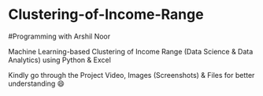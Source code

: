 # Clustering-of-Income-Range
#Programming with Arshil Noor

Machine Learning-based Clustering of Income Range (Data Science & Data Analytics) using Python & Excel

Kindly go through the Project Video, Images (Screenshots) & Files for better understanding 😄
